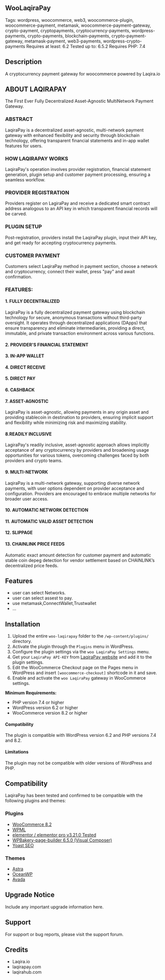 ## WooLaqiraPay 

Tags: wordpress, woocommerce, web3, woocommerce-plugin, woocommerce-payment, metamask, woocommerce-payment-gateway, crypto-payment, cryptopayments, cryptocurrency-payments, wordpress-payments, crypto-payments, blockchain-payments, crypto-payment-gateway, metamask-payment, web3-payments, wordpress-crypto-payments
Requires at least: 6.2
Tested up to: 6.5.2
Requires PHP: 7.4

## Description

A cryptocurrency payment gateway for woocommerce powered by Laqira.io

## ABOUT LAQIRAPAY
The First Ever Fully Decentralized Asset-Agnostic MultiNetwork Payment Gateway.

### ABSTRACT
LaqiraPay is a decentralized asset-agnostic, multi-network payment gateway with enhanced flexibility and security through blockchain technology, offering transparent financial statements and in-app wallet features for users.

### HOW LAQIRAPAY WORKS
LaqiraPay's operation involves provider registration, financial statement generation, plugin setup and customer payment processing, ensuring a seamless workflow.

### PROVIDER REGISTRATION
Providers register on LagiraPay and receive a dedicated smart contract address analogous to an API key in which transparent financial records will be carved.

### PLUGIN SETUP
Post-registration, providers install the LaqiraPay plugin, input their API key, and get ready for accepting cryptocurrency payments.

### CUSTOMER PAYMENT
Customers select LaqiraPay method in payment section, choose a network and cryptocurrency, connect their wallet, press "pay" and await confirmation.

### FEATURES:

#### 1. FULLY DECENTRALIZED 
LagiraPay is a fully decentralized payment gateway using blockchain technology for secure, anonymous transactions without third-party oversight.
It operates through decentralized applications (DApps) that ensure transparency and eliminate intermediaries, providing a direct, immutable, and private transaction environment across various functions.

#### 2. PROVIDER'S FINANCIAL STATEMENT

#### 3. IN-APP WALLET

#### 4. DIRECT RECEIVE

#### 5. DIRECT PAY

#### 6. CASHBACK

#### 7. ASSET-AGNOSTIC 
LagiraPay is asset-agnostic, allowing payments in any origin asset and providing stablecoin in destination to providers, ensuring implicit support and flexibility while minimizing risk and maximizing stability.

#### 8.READILY INCLUSIVE
LagiraPay's readily inclusive, asset-agnostic approach allows implicitly acceptance of any cryptocurrency by providers and broadening usage opportunities for various tokens, overcoming challenges faced by both providers and crypto teams.

#### 9. MULTI-NETWORK
LaqiraPay is a multi-network gateway, supporting diverse network payments, with user options dependent on provider acceptance and configuration. Providers are encouraged to embrace multiple networks for broader user access.

#### 10. AUTOMATIC NETWORK DETECTION

#### 11. AUTOMATIC VALID ASSET DETECTION

#### 12. SLIPPAGE

#### 13. CHAINLINK PRICE FEEDS 
Automatic exact amount detection for customer payment and automatic stable coin depeg detection for vendor settlement based on CHAINLINK’s decentralized price feeds.




## Features

- user can select Networks.
- user can select assest to pay.
- use metamask,ConnectWallet,Trustwallet 
- ...

## Installation

1. Upload the entire `woo-laqirapay` folder to the `/wp-content/plugins/` directory.
2. Activate the plugin through the `Plugins` menu in WordPress.
3. Configure the plugin settings via the `woo LaqiraPay Settings` menu.
4. Get your `LaqiraPay API-KEY` from [LaqiraPay website](https://laqirahub.com) and add it to the plugin settings.
5. Edit the WooCommerce Checkout page on the Pages menu in WordPress and insert `[woocommerce-checkout]` shortcode in it and save.
6. Enable and activate the `woo LaqiraPay` gateway in WooCommerce settings.

**Minimum Requirements:**

- PHP version 7.4 or higher
- WordPress version 6.2 or higher
- WooCommerce version 8.2 or higher



#### Compatibility
The plugin is compatible with WordPress version 6.2 and PHP versions 7.4 and 8.2.

#### Limitations
The plugin may not be compatible with older versions of WordPress and PHP.

## Compatibility

LaqiraPay has been tested and confirmed to be compatible with the following plugins and themes:

### Plugins

- [WooCommerce 8.2](https://wordpress.org/plugins/woocommerce/)
- [WPML](https://wpml.org/)
- [elementor / elementor pro v3.21.0 Tested](https://elementor.com/)
- [WPBakery-page-builder 6.5.0 (Visual Composer)](https://visualcomposer.com/)
- [Yoast SEO](https://wordpress.org/plugins/wordpress-seo/)


### Themes

- [Astra](https://wpastra.com/)
- [OceanWP](https://oceanwp.org/)
- [Avada](https://avada.io/)


## Upgrade Notice

Include any important upgrade information here.

## Support

For support or bug reports, please visit the support forum.

## Credits

- Laqira.io
- laqirapay.com
- laqirahub.com

